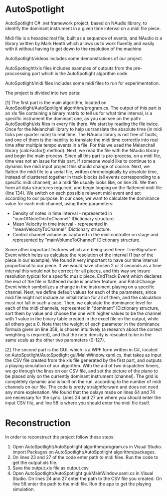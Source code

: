# AutoSpotlight
AutoSpotlight C# .net framework project, based on NAudio library, to identify the dominant instrument in a given time interval on a midi file piece.

Midi file is a hexadecimal file, built as a sequence of events, and NAudio is a library written by Mark Heath which allows us to work fluently and easily with it without having to get down to the resolution of the machine.

AutoSpotlight/videos includes some demonstrations of our project.

AutoSpotloght/xls files includes examples of outputs from the pre-proccessing part which is the AutoSpotlight algorithm code.

AutoSpotlight/midi files includes some midi files to run for experimentation.

The project is divided into two parts: 

[1] The first part is the main algorithm, located on AutoSpotlight/AutoSpotlight algorithm/program.cs. The output of this part is an xls file containing a binary matrix to tell us for what time interval, is a specific instrument the dominant one, as you can see on the path: AutoSpotlight/xls files in every file there.
We start by reading the file twice. Once for the Melanchall library to help us translate the absolute time (in midi ticks per quarter note) to real time. The NAudio library is not free of faults, and one of them is the inability to translate the midi time correctly into real time after multiple tempo events in a file. For this we used the Melanchall library (calcFactor() method). Next, we read the file with the NAudio library and begin the main process. Since all this part is pre-process, on a midi file, time was not an issue for this part. If someone would like to continue to a dynamic live midi input project this should change of course.
Next, we flatten the midi file to a serial file, written chronologically by absolute time, instead of clusttered together in track blocks (all events corresponding to a specific midi channel), as a midi file usually looks like, on line 28. We then form all data structures required, and begin looping on the flattened midi file (line 134). We switch on each possible relavent midi event and act according to our purpose. In our case, we want to calculate the dominance value for each midi channel, using three parameters: 
  * Density of notes in time interval - represented in "numOfNoteOnsToChannel" IDictionary structure.
  * Mean Velocity in time interval - represented in "meanVelocityToChannel" IDictionary structure.
  * Control channel volume as captured in the midi controller on stage and represented by "mainVolumeToChannel" IDictionary structure.

Some other important features which are being used here: TimeSignature Event which helps us calculate the resolution of the interval (1 bar of the piece in our example). We found it very important to have our time interval proportional to our piece. If we would have chosen 2 or 3 seconds as a time interval this would not be correct for all pieces, and this way we insure resolution typical for a specific music piece. EndTrack Event which declares the end of the file in flattened mode is another feature, and PatchChange Event which symbolizes a change in the instrument playing on a specific channel.
Next, we define default values for each of the parameters, since midi file might not include an initialization for all of them, and the calculation must not fall in such a case. Then, we calculate the dominance level for each of the midi channels, represented in "dominant" IDictionary structure, sort them by value and choose the one with higher values to be the channel with 1 value in the binary table created in the excel file on the output, while all others get a 0.
Note that the weight of each parameter in the dominance formula given on line 358, is chosen intuitively (a research about the correct weighting is required), and that the note density is rescaled to be in the same scale as the other two parameters (0-127).

[2] The second part is the GUI, which is a WPF form written in C#, located on AutoSpotlight/AutoSpotlight gui/MainWindow.xaml.cs, that takes as input the CSV file created from the xls file generated by the first part, and outputs a playing simulation of our algorithm. With the aid of two dispatcher timers, we go through the lines on our CSV file, and set the picture of the piano to be placed only on the currently dominant instrument (channel). The grid is completely dynamic and is built on the run, according to the number of midi channels on our file. The code is pretty straightforward  and does not need any more explenation. We found that the delays made on lines 64 and 74 are necessary for the sync. Lines 24 and 27 are where you should enter the input CSV file, and line 58 is where you should enter the midi file itself.

# Reconstruction

In order to reconstruct the project follow these steps:

1. Open AutoSpotlight/AutoSpotlight algorithm/program.cs in Visual Studio. Import Packages on AutoSpotlight/AutoSpotlight algorithm/packages.
2. On lines 23 and 27 of the code enter path to midi files. Run the code to get the output.xls file.
3. Save the output.xls file as output.csv.
4. Open AutoSpotlight/AutoSpotlight gui/MainWindow.xaml.cs in Visual Studio. On lines 24 and 27 enter the path to the CSV file you created. On line 58 enter the path to the midi file. Run the app to get the playing simulation.
 
